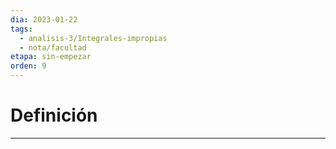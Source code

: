 ```yaml
---
dia: 2023-01-22
tags:
  - analisis-3/Integrales-impropias
  - nota/facultad
etapa: sin-empezar
orden: 9
---
```

# Definición
---
